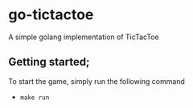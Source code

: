 # go-tictactoe
A simple golang implementation of TicTacToe

## Getting started;

To start the game, simply run the following command

-   `make run`
